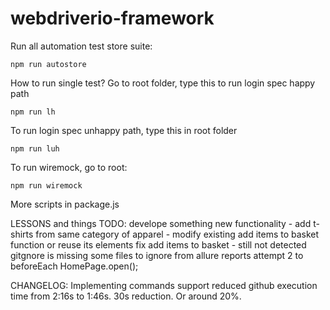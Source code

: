 # webdriverio-framework

Run all automation test store suite:
```
npm run autostore
```

How to run single test? Go to root folder, type this to run login spec happy path
```
npm run lh
```
To run login spec unhappy path, type this in root folder

```
npm run luh
```

To run wiremock, go to root:
```
npm run wiremock
```


More scripts in package.js



LESSONS and things TODO:
develope something new functionality - add t-shirts from same category of apparel - modify existing add items to basket function or reuse its elements
fix add items to basket - still not detected
gitgnore is missing some files to ignore from allure reports
attempt 2 to beforeEach HomePage.open();

CHANGELOG:
Implementing commands support reduced github execution time from 2:16s to 1:46s. 30s reduction. Or around 20%.

